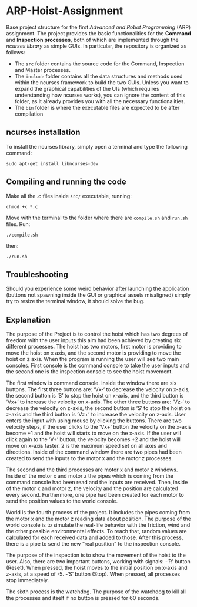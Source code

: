 # ARP-Hoist-Assignment
Base project structure for the first *Advanced and Robot Programming* (ARP) assignment.
The project provides the basic functionalities for the **Command** and **Inspection processes**, both of which are implemented through the *ncurses library* as simple GUIs. In particular, the repository is organized as follows:
- The `src` folder contains the source code for the Command, Inspection and Master processes.
- The `include` folder contains all the data structures and methods used within the ncurses framework to build the two GUIs. Unless you want to expand the graphical capabilities of the UIs (which requires understanding how ncurses works), you can ignore the content of this folder, as it already provides you with all the necessary functionalities.
- The `bin` folder is where the executable files are expected to be after compilation

## ncurses installation
To install the ncurses library, simply open a terminal and type the following command:
```console
sudo apt-get install libncurses-dev
```

## Compiling and running the code
Make all the .c files inside `src/` executable, running:
```console
chmod +x *.c
```
Move with the terminal to the folder where there are `compile.sh` and `run.sh` files. Run:
```console
./compile.sh
```
then:
```console
./run.sh
```

## Troubleshooting

Should you experience some weird behavior after launching the application (buttons not spawning inside the GUI or graphical assets misaligned) simply try to resize the terminal window, it should solve the bug.


## Explanation

The purpose of the Project is to control the hoist which has two degrees of freedom with the user inputs this aim had been achieved by creating six different processes. The hoist has two motors, first motor is providing to move the hoist on x axis, and the second motor is providing to move the hoist on z axis. When the program is running the user will see two main consoles. First console is the command console to take the user inputs and the second one is the inspection console to see the hoist movement. 

The first window is command console. Inside the window there are six buttons. The first three buttons are: ‘Vx-‘ to decrease the velocity on x-axis, the second button is ‘S’ to stop the hoist on x-axis, and the third button is ‘Vx+’ to increase the velocity on x-axis. The other three buttons are: ‘Vz-‘ to decrease the velocity on z-axis, the second button is ‘S’ to stop the hoist on z-axis and the third button is ‘Vz+’ to increase the velocity on z-axis. User enters the input with using mouse by clicking the buttons. There are two velocity steps, if the user clicks to the ‘Vx+’ button the velocity on the x-axis become +1 and the hoist will starts to move on the x-axis. If the user will click again to the ‘V+’ button, the velocity becomes +2 and the hoist will move on x-axis faster. 2 is the maximum speed set on all axes and directions. Inside of the command window there are two pipes had been created to send the inputs to the motor x and the motor z processes.  

The second and the third processes are motor x and motor z windows. Inside of the motor x and motor z the pipes which is coming from the command console had been read and the inputs are received. Then, inside of the motor x and motor z, the velocity and the position are calculated every second. Furthermore, one pipe had been created for each motor to send the position values to the world console. 

World is the fourth process of the project. It includes the pipes coming from the motor x and the motor z reading data about position. The purpose of the world console is to simulate the real-life behavior with the friction, wind and the other possible environmental effects. To reach that, random values are calculated for each received data and added to those. After this process, there is a pipe to send the new “real position” to the inspection console.

The purpose of the inspection is to show the movement of the hoist to the user. Also, there are two important buttons, working with signals:
-‘R’ button (Reset). When pressed, the hoist moves to the initial position on x-axis and z-axis, at a speed of -5.
-‘S’ button (Stop). When pressed, all processes stop immediately.

The sixth process is the watchdog. The purpose of the watchdog to kill all the processes and itself if no button is pressed for 60 seconds.
